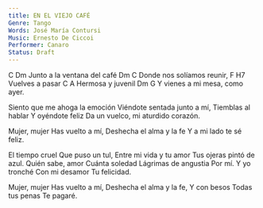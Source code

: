 ```yaml
---
title: EN EL VIEJO CAFÉ
Genre: Tango
Words: José María Contursi
Music: Ernesto De Ciccoi
Performer: Canaro
Status: Draft
---
```


C                       Dm
Junto a la ventana del café
Dm                  C
Donde nos solíamos reunir,
F       H7
Vuelves a pasar
C               A
Hermosa y juvenil
Dm                         G
Y vienes a mi mesa, como ayer.
 
Siento que me ahoga la emoción
Viéndote sentada junto a mí,
Tiemblas al hablar
Y oyéndote feliz
Da un vuelco, mi aturdido corazón.
 
Mujer, mujer
Has vuelto a mí,
Deshecha el alma y la fe
Y a mi lado te sé feliz.
 
El tiempo cruel
Que puso un tul,
Entre mi vida y tu amor
Tus ojeras pintó de azul.
Quién sabe, amor
Cuánta soledad
Lágrimas de angustia
Por mí.
Y yo tronché
Con mi desamor
Tu felicidad.
 
Mujer, mujer
Has vuelto a mí,
Deshecha el alma y la fe,
Y con besos
Todas tus penas
Te pagaré.